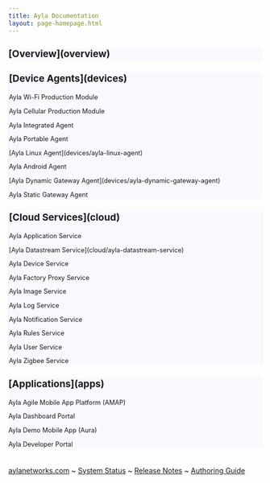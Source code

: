 ```yaml
---
title: Ayla Documentation
layout: page-homepage.html
---
```


<div class="row" style="margin-top:18px;">
  <div class="col-md-3" style="background:ghostwhite;">
    <div style="font-size: 90%;">
      <h2 style="margin-bottom: 18px">[Overview](overview)</h2>
    </div>
  </div>
  <div class="col-md-3" style="background:ghostwhite; border-left:1px solid #e6e6ff;">
    <div style="font-size: 90%;">
      <h2 style="margin-bottom: 18px">[Device Agents](devices)</h2>
      <p>Ayla Wi-Fi Production Module</p>
      <p>Ayla Cellular Production Module</p>
      <p>Ayla Integrated Agent</p>
      <p>Ayla Portable Agent</p>
      <p>[Ayla Linux Agent](devices/ayla-linux-agent)</a></p>
      <p>Ayla Android Agent</p>
      <p>[Ayla Dynamic Gateway Agent](devices/ayla-dynamic-gateway-agent)</a></p>
      <p>Ayla Static Gateway Agent</p>
    </div>
  </div>
  <div class="col-md-3" style="background:ghostwhite;border-left:1px solid #e6e6ff;border-right:1px solid #e6e6ff;">
    <div style="font-size: 90%;">
      <h2 style="margin-bottom: 18px">[Cloud Services](cloud)</h2>
      <p>Ayla Application Service</p>
      <p>[Ayla Datastream Service](cloud/ayla-datastream-service)</p>
      <p>Ayla Device Service</p>
      <p>Ayla Factory Proxy Service</p>
      <p>Ayla Image Service</p>
      <p>Ayla Log Service</p>
      <p>Ayla Notification Service</p>
      <p>Ayla Rules Service</p>
      <p>Ayla User Service</p>
      <p>Ayla Zigbee Service</p>
    </div>
  </div>
  <div class="col-md-3" style="background:ghostwhite;">
    <div style="font-size: 90%;">
      <h2 style="margin-bottom: 18px">[Applications](apps)</h2>
      <p>Ayla Agile Mobile App Platform (AMAP)</p>
      <p>Ayla Dashboard Portal</p>
      <p>Ayla Demo Mobile App (Aura)</p>
      <p>Ayla Developer Portal</p>
    </div>
  </div>
</div>

<div class="row footer" style="margin-top:36px;">
<div class="col-12 text-center">
<span><a href="https://www.aylanetworks.com" target="_blank">aylanetworks.com</a></span>
<span>~</span>
<span><a href="system-status">System Status</a></span>
<span>~</span>
<span><a href="release-notes">Release Notes</a></span>
<span>~</span>
<span><a href="authoring-guide">Authoring Guide</a></span>
</div>
</div>

